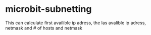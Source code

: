 # microbit-subnetting
This can calculate first availible ip adress, the las avalible ip adress, netmask and # of hosts and netmask
